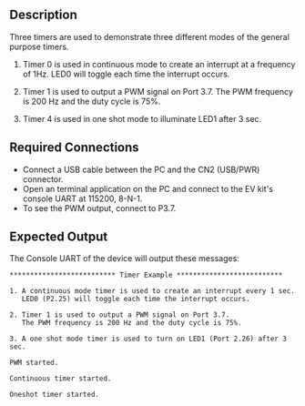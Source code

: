 ## Description

Three timers are used to demonstrate three different modes of the general purpose timers.

1. Timer 0 is used in continuous mode to create an interrupt at a frequency of 1Hz. LED0 will toggle each time the interrupt occurs.

2. Timer 1 is used to output a PWM signal on Port 3.7. The PWM frequency is 200 Hz and the duty cycle is 75%.

3. Timer 4 is used in one shot mode to illuminate LED1 after 3 sec.

## Required Connections

-   Connect a USB cable between the PC and the CN2 (USB/PWR) connector.
-   Open an terminal application on the PC and connect to the EV kit's console UART at 115200, 8-N-1.
-	To see the PWM output, connect to P3.7.

## Expected Output

The Console UART of the device will output these messages:

```
************************** Timer Example **************************

1. A continuous mode timer is used to create an interrupt every 1 sec.
   LED0 (P2.25) will toggle each time the interrupt occurs.

2. Timer 1 is used to output a PWM signal on Port 3.7.
   The PWM frequency is 200 Hz and the duty cycle is 75%.

3. A one shot mode timer is used to turn on LED1 (Port 2.26) after 3 sec.

PWM started.

Continuous timer started.

Oneshot timer started.

```

